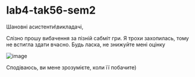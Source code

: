# lab4-tak56-sem2

Шановні асистенти\викладачі,

Слізно прошу вибачення за пізній сабміт гри.
Я трохи захопилась, тому не встигла здати вчасно.
Будь ласка, не знижуйте мені оцінку


![image](https://user-images.githubusercontent.com/91616531/164092915-95375488-b2e4-4ac8-a99a-e3fe03e758cb.png)

Сподіваюсь, ви мене зрозумієте, коли її побачите)
